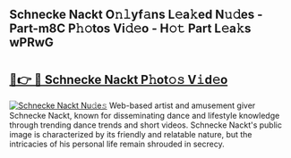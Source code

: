 ## Schnecke Nackt O𝚗𝚕yf𝚊ns L𝚎a𝚔ed N𝚞𝚍es - Part-m8C P𝚑𝚘tos Vi𝚍𝚎o - H𝚘𝚝 Part L𝚎a𝚔s wPRwG

# <h2><a href="http://kf0tpgr.oniu.top/?m=Schnecke+Nackt">🔗👉 🔴 Schnecke Nackt P𝚑ot𝚘𝚜 V𝚒d𝚎o</a></h2>

[![Schnecke Nackt Nu𝚍e𝚜](https://i.imgur.com/0qMVB7G.gif)](http://kf0tpgr.oniu.top/?m=Schnecke+Nackt)
Web-based artist and amusement giver Schnecke Nackt, known for disseminating dance and lifestyle knowledge through trending dance trends and short videos. Schnecke Nackt's public image is characterized by its friendly and relatable nature, but the intricacies of his personal life remain shrouded in secrecy.  
